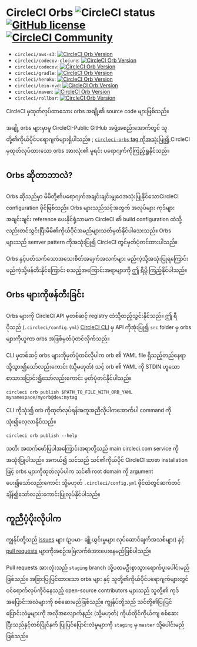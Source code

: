 # CircleCI Orbs ![CircleCI status](https://circleci.com/gh/CircleCI-Public/circleci-orbs.svg?style=shield "CircleCI status") [![GitHub license](https://img.shields.io/badge/license-MIT-blue.svg)](https://raw.githubusercontent.com/circleci-public/circleci-orbs/master/LICENSE) [![CircleCI Community](https://img.shields.io/badge/community-CircleCI%20Discuss-343434.svg)](https://discuss.circleci.com/c/ecosystem/orbs)

- `circleci/aws-s3`: [![CircleCI Orb Version](https://img.shields.io/badge/endpoint.svg?url=https://badges.circleci.io/orb/circleci/aws-s3)](https://circleci.com/orbs/registry/orb/circleci/aws-s3)
- `circleci/codecov-clojure`: [![CircleCI Orb Version](https://img.shields.io/badge/endpoint.svg?url=https://badges.circleci.io/orb/circleci/codecov-clojure)](https://circleci.com/orbs/registry/orb/circleci/codecov-clojure)
- `circleci/codecov`: [![CircleCI Orb Version](https://img.shields.io/badge/endpoint.svg?url=https://badges.circleci.io/orb/circleci/codecov)](https://circleci.com/orbs/registry/orb/circleci/codecov)
- `circleci/gradle`: [![CircleCI Orb Version](https://img.shields.io/badge/endpoint.svg?url=https://badges.circleci.io/orb/circleci/gradle)](https://circleci.com/orbs/registry/orb/circleci/gradle) 
- `circleci/heroku`: [![CircleCI Orb Version](https://img.shields.io/badge/endpoint.svg?url=https://badges.circleci.io/orb/circleci/heroku)](https://circleci.com/orbs/registry/orb/circleci/heroku)
- `circleci/lein-nvd`: [![CircleCI Orb Version](https://img.shields.io/badge/endpoint.svg?url=https://badges.circleci.io/orb/circleci/lein-nvd)](https://circleci.com/orbs/registry/orb/circleci/lein-nvd)
- `circleci/maven`: [![CircleCI Orb Version](https://img.shields.io/badge/endpoint.svg?url=https://badges.circleci.io/orb/circleci/maven)](https://circleci.com/orbs/registry/orb/circleci/maven)
- `circleci/rollbar`: [![CircleCI Orb Version](https://img.shields.io/badge/endpoint.svg?url=https://badges.circleci.io/orb/circleci/rollbar)](https://circleci.com/orbs/registry/orb/circleci/rollbar)

CircleCI မှထုတ်လုပ်ထာသေား orbs အချို့၏ source code များဖြစ်သည်။

အချို့ orbs များမှာမူ CircleCI-Public GitHub အဖွဲ့အစည်းအောက်တွင် သူတို့၏ကိုယ်ပိုင်ပရောဂျက်များရှိပါသည်။ ; [`circleci-orbs` tag ကိုအသုံးပြု၍ ](https://github.com/search?q=topic%3Acircleci-orbs+org%3ACircleCI-Public&type=Repositories) CircleCI မှထုတ်လုပ်ထားသော orbs အားလုံး၏ မူရင်း ပရောဂျက်ကိုကြည့်ရှုနိုင်သည်။

## Orbs ဆိုတာဘာလဲ?

Orbs ဆိုသည်မှာ မိမိတို့၏ပရောဂျက်အချင်းချင်းမျှဝေအသုံးပြုနိုင်သောCircleCI configuration ဖိုင်ဖြစ်သည်။ Orbs များသည်သင့်အတွက် အလုပ်များ ကုဒ်များ အချင်းချင်း reference ပေးနိုင်ရုံသာမက CircleCI ၏ build configuration ထဲသို့လည်းတင်သွင်းပြီးမိမိ၏ကိုယ်ပိုင်အမည်များသတ်မှတ်နိုင်ပါသေးသည်။ Orbs များသည် semver pattern ကိုအသုံးပြု၍ CircleCI တွင်မှတ်ပုံတင်ထားပါသည်။

Orbs နှင့်ပတ်သက်သောအသေးစိတ်အချက်အလက်များ မည်ကဲ့သို့အသုံးပြုရကြောင်း မည်ကဲ့သို့ဖန်တီးနိုင်ကြောင်း စသည့်အကြောင်းအရာများကို ဤ [ရီပို](https://circleci.com/docs/2.0/orb-intro/) ကြည့်နိုင်ပါသည်။

##  Orbs များကိုဖန်တီးခြင်း
Orbs များကို CircleCI API မှတစ်ဆင့် registry ထဲသို့ထည့်သွင်းနိုင်သည်။ ဤ ရီပိုသည် (`.circleci/config.yml`) [CircleCI CLI](https://github.com/CircleCI-Public/circleci-cli) မှ API ကိုအုံးပြု၍ `src` folder မှ orbs များကိုယူကာ orbs အဖြစ်မှတ်ပုံတင်လိုက်သည်။

CLI မှတစ်ဆင့် orbs များကိုမှတ်ပုံတင်လိုပါက orb ၏ YAML file ရှိသည့်တည်နေရာသို့သွား၍သော်လည်းကောင်း (သို့မဟုတ်) သင့် orb ၏ YAML ကို STDIN ဟူသောစာသားပြောင်း၍သော်လည်းကောင်း မှတ်ပုံတင်နိုင်ပါသည်။

`circleci orb publish $PATH_TO_FILE_WITH_ORB_YAML mynamespace/myorb@dev:mytag`

CLI ကိုသုံး၍ orb ကိုထုတ်လုပ်ရန်အကူအညီလိုပါကအောက်ပါ command ကိုသုံး၍လေ့လာနိုင်သည်။

`circleci orb publish --help`

သတိ: အထက်ဖော်ပြပါအကြောင်းအရာတို့သည်  main circleci.com service ကိုအသုံးပြုပါသည်။ အကယ်၍ သင်သည် သင်၏ကိုယ်ပိုင် CircleCI ဆာဗာ installation ဖြင့် orbs များကိုထုတ်လုပ်ပါက သင်၏ root domain ကို argument ပေး၍သော်လည်းကောင်း သို့မဟုတ် `.circleci/config.yml` ဖိုင်ထဲတွင်ဆက်တင်ချိန်၍သော်လည်းကောင်းပြုလုပ်နိုင်ပါသည်။

## ကူညီပံ့ပိုးလိုပါက
ကျွန်ုပ်တို့သည် [issues](https://github.com/CircleCI-Public/circleci-orbs/issues) များ (ဥပမာ- ချို့ယွင်းမှုများ လုပ်ဆောင်ချက်အသစ်များ) နှင့် [pull requests](https://github.com/CircleCI-Public/circleci-orbs/pulls) များကိုအစဉ်အမြဲလက်ခံအားပေးနေမည်ဖြစ်ပါသည်။

Pull requests အားလုံးသည် `staging` branch သို့ပထမဦးစွာသွားရောက်ပူးပေါင်းမည်ဖြစ်သည်။ အခြားပြုပြင်ထားသော orbs များ နှင့် သူတို့၏ကိုယ်ပိုင်ပရောဂျက်များတွင်ဝင်ရောက်လုပ်ကိုင်နေသည့် open-source contributors များသည် သူတို့၏ ကုဒ်အပြောင်းအလဲများကို စစ်ဆေးမည်ဖြစ်သည်။ ကျွန်ုပ်တို့သည် သင်တို့၏ပြုပြင်ပြောင်းလဲမှုများကို အလိုအလျောက်နည်း (သို့မဟုတ်) ကိုယ်တိုင်ကိုယ်ကျ စစ်ဆေးပြီးသည်နှင့်တစ်ပြိုင်နက် ပြုပြင်ပြောင်းလဲမှုများကို `staging` မှ `master` သို့ပေါင်းမည်ဖြစ်သည်။
